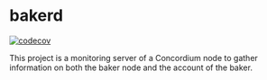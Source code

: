 # bakerd

[![codecov](https://codecov.io/gh/Gilthoniel/bakerd/branch/master/graph/badge.svg?token=71QH77BXLD)](https://codecov.io/gh/Gilthoniel/bakerd)

This project is a monitoring server of a Concordium node to gather information on both the baker node and the account of the baker.